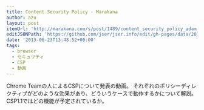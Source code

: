 ```yaml
---
title: Content Security Policy - Marakana
author: azu
layout: post
itemUrl: 'http://marakana.com/s/post/1489/content_security_policy_adam_barth_video'
editJSONPath: 'https://github.com/jser/jser.info/edit/gh-pages/data/2013/06/index.json'
date: '2013-06-23T13:48:52+00:00'
tags:
  - browser
  - セキュリティ
  - CSP
  - 動画
---
```

Chrome Teamの人によるCSPについて発表の動画。
それぞれのポリシーディレクティブがどのような効果があり、どういうケースで動作するかについて解説。
CSP1.1ではどの機能が予定されているか。
